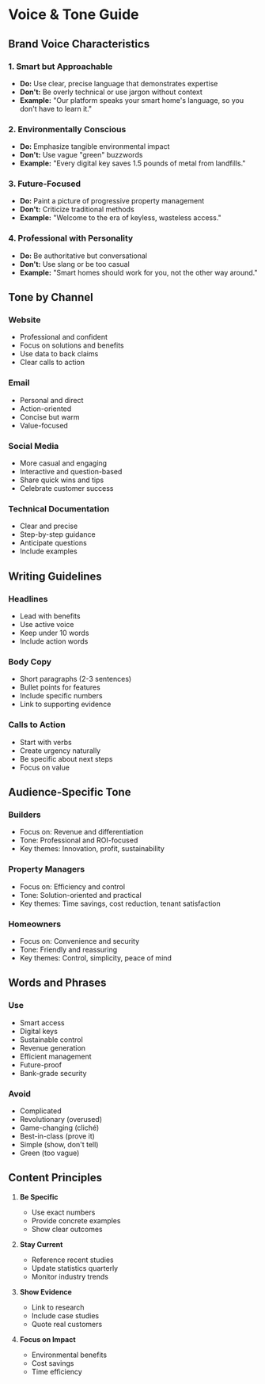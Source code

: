 # Voice & Tone Guide

## Brand Voice Characteristics

### 1. Smart but Approachable
- **Do:** Use clear, precise language that demonstrates expertise
- **Don't:** Be overly technical or use jargon without context
- **Example:** "Our platform speaks your smart home's language, so you don't have to learn it."

### 2. Environmentally Conscious
- **Do:** Emphasize tangible environmental impact
- **Don't:** Use vague "green" buzzwords
- **Example:** "Every digital key saves 1.5 pounds of metal from landfills."

### 3. Future-Focused
- **Do:** Paint a picture of progressive property management
- **Don't:** Criticize traditional methods
- **Example:** "Welcome to the era of keyless, wasteless access."

### 4. Professional with Personality
- **Do:** Be authoritative but conversational
- **Don't:** Use slang or be too casual
- **Example:** "Smart homes should work for you, not the other way around."

## Tone by Channel

### Website
- Professional and confident
- Focus on solutions and benefits
- Use data to back claims
- Clear calls to action

### Email
- Personal and direct
- Action-oriented
- Concise but warm
- Value-focused

### Social Media
- More casual and engaging
- Interactive and question-based
- Share quick wins and tips
- Celebrate customer success

### Technical Documentation
- Clear and precise
- Step-by-step guidance
- Anticipate questions
- Include examples

## Writing Guidelines

### Headlines
- Lead with benefits
- Use active voice
- Keep under 10 words
- Include action words

### Body Copy
- Short paragraphs (2-3 sentences)
- Bullet points for features
- Include specific numbers
- Link to supporting evidence

### Calls to Action
- Start with verbs
- Create urgency naturally
- Be specific about next steps
- Focus on value

## Audience-Specific Tone

### Builders
- Focus on: Revenue and differentiation
- Tone: Professional and ROI-focused
- Key themes: Innovation, profit, sustainability

### Property Managers
- Focus on: Efficiency and control
- Tone: Solution-oriented and practical
- Key themes: Time savings, cost reduction, tenant satisfaction

### Homeowners
- Focus on: Convenience and security
- Tone: Friendly and reassuring
- Key themes: Control, simplicity, peace of mind

## Words and Phrases

### Use
- Smart access
- Digital keys
- Sustainable control
- Revenue generation
- Efficient management
- Future-proof
- Bank-grade security

### Avoid
- Complicated
- Revolutionary (overused)
- Game-changing (cliché)
- Best-in-class (prove it)
- Simple (show, don't tell)
- Green (too vague)

## Content Principles

1. **Be Specific**
   - Use exact numbers
   - Provide concrete examples
   - Show clear outcomes

2. **Stay Current**
   - Reference recent studies
   - Update statistics quarterly
   - Monitor industry trends

3. **Show Evidence**
   - Link to research
   - Include case studies
   - Quote real customers

4. **Focus on Impact**
   - Environmental benefits
   - Cost savings
   - Time efficiency
